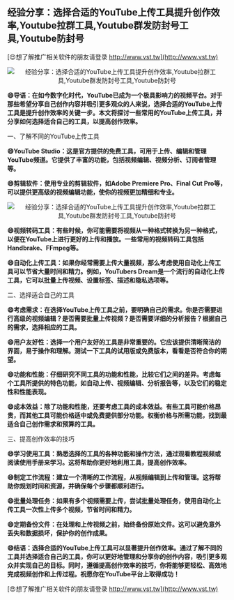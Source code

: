 ## **经验分享：选择合适的YouTube上传工具提升创作效率,Youtube拉群工具,Youtube群发防封号工具,Youtube防封号**

[😍想了解推广相关软件的朋友请登录 http://www.vst.tw](http://www.vst.tw)

 <center><img src="https://vst.tw/MP4/tuiguang/png/4.png" alt="经验分享：选择合适的YouTube上传工具提升创作效率,Youtube拉群工具,Youtube群发防封号工具,Youtube防封号"></center>

**😄导语：在如今数字化时代，YouTube已成为一个极具影响力的视频平台。对于那些希望分享自己创作内容并吸引更多观众的人来说，选择合适的YouTube上传工具是提升创作效率的关键一步。本文将探讨一些常用的YouTube上传工具，并分享如何选择适合自己的工具，以提高创作效率。**

一、了解不同的YouTube上传工具

**😄YouTube Studio：这是官方提供的免费工具，可用于上传、编辑和管理YouTube频道。它提供了丰富的功能，包括视频编辑、视频分析、订阅者管理等。**

**😄剪辑软件：使用专业的剪辑软件，如Adobe Premiere Pro、Final Cut Pro等，可以提供更高级的视频编辑功能，使你的视频更加精细和专业。**

 <center><img src="https://vst.tw/MP4/tuiguang/png/6.png" alt="经验分享：选择合适的YouTube上传工具提升创作效率,Youtube拉群工具,Youtube群发防封号工具,Youtube防封号"></center>

**😄视频转码工具：有些时候，你可能需要将视频从一种格式转换为另一种格式，以便在YouTube上进行更好的上传和播放。一些常用的视频转码工具包括Handbrake、FFmpeg等。**

**😄自动化上传工具：如果你经常需要上传大量视频，那么考虑使用自动化上传工具可以节省大量时间和精力。例如，YouTubers Dream是一个流行的自动化上传工具，它可以批量上传视频、设置标签、描述和隐私选项等。**

二、选择适合自己的工具

**😄考虑需求：在选择YouTube上传工具之前，要明确自己的需求。你是否需要进行高级的视频编辑？是否需要批量上传视频？是否需要详细的分析报告？根据自己的需求，选择相应的工具。**

**😄用户友好性：选择一个用户友好的工具是非常重要的。它应该提供清晰简洁的界面，易于操作和理解。测试一下工具的试用版或免费版本，看看是否符合你的期望。**

**😄功能和性能：仔细研究不同工具的功能和性能，比较它们之间的差异。考虑每个工具所提供的特色功能，如自动上传、视频编辑、分析报告等，以及它们的稳定性和性能表现。**

**😄成本效益：除了功能和性能，还要考虑工具的成本效益。有些工具可能价格昂贵，而其他工具可能价格适中或免费提供部分功能。权衡价格与所需功能，找到最适合自己创作需求和预算的工具。**

三、提高创作效率的技巧

**😄学习使用工具：熟悉选择的工具的各种功能和操作方法，通过观看教程视频或阅读使用手册来学习。这将帮助你更好地利用工具，提高创作效率。**

**😄制定工作流程：建立一个清晰的工作流程，从视频编辑到上传和管理。这将帮助你规划时间和资源，并确保每个步骤都顺利进行。**

**😄批量处理任务：如果有多个视频需要上传，尝试批量处理任务，使用自动化上传工具一次性上传多个视频，节省时间和精力。**

**😄定期备份文件：在处理和上传视频之前，始终备份原始文件。这可以避免意外丢失和数据损坏，保护你的创作成果。**

**😄结语：选择合适的YouTube上传工具可以显著提升创作效率。通过了解不同的工具并选择适合自己的工具，你可以更好地管理和分享你的创作内容，吸引更多观众并实现自己的目标。同时，遵循提高创作效率的技巧，你将能够更轻松、高效地完成视频创作和上传过程。祝愿你在YouTube平台上取得成功！**

[😍想了解推广相关软件的朋友请登录 http://www.vst.tw](http://www.vst.tw)



